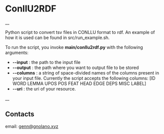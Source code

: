# ConllU2RDF
__

Python script to convert tsv files in CONLLU format to rdf. An example of how it is used can be found in src/run\_example.sh.  

To run the script, you invoke **main/conllu2rdf.py** with the following arguments:
- **--input** :  the path to the input file
- **--output** : the path where you want to output file to be stored
- **--columns** : a string of space-divided names of the columns present in your input file. Currently the script accepts the following columns: \[ID WORD LEMMA UPOS POS FEAT HEAD EDGE DEPS MISC LABEL\]
- **--uri** :  the uri of your resource.


__

## Contacts
email: genn@gnolano.xyz
